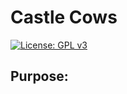 # Castle Cows
[![License: GPL v3](https://img.shields.io/badge/License-GPLv3-blue.svg)](https://www.gnu.org/licenses/gpl-3.0)

## Purpose:

